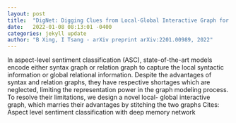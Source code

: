 ```yaml
---
layout: post
title:  "DigNet: Digging Clues from Local-Global Interactive Graph for Aspect-level Sentiment Classification"
date:   2022-01-08 08:13:01 -0400
categories: jekyll update
author: "B Xing, I Tsang - arXiv preprint arXiv:2201.00989, 2022"
---
```

In aspect-level sentiment classification (ASC), state-of-the-art models encode either syntax graph or relation graph to capture the local syntactic information or global relational information. Despite the advantages of syntax and relation graphs, they have respective shortages which are neglected, limiting the representation power in the graph modeling process. To resolve their limitations, we design a novel local- global interactive graph, which marries their advantages by stitching the two graphs Cites: Aspect level sentiment classification with deep memory network